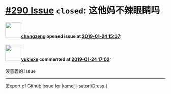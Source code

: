 # [\#290 Issue](https://github.com/komeiji-satori/Dress/issues/290) `closed`: 这他妈不辣眼睛吗

#### <img src="https://avatars.githubusercontent.com/u/11350222?u=7ddfedfebcf3ac3d7a7985330ed25d63f27ab362&v=4" width="50">[changzeng](https://github.com/changzeng) opened issue at [2019-01-24 15:37](https://github.com/komeiji-satori/Dress/issues/290):



#### <img src="https://avatars.githubusercontent.com/u/3849019?u=deeddd0232b89efc3d050c68f954a503f23d9ae0&v=4" width="50">[yukiexe](https://github.com/yukiexe) commented at [2019-01-24 17:02](https://github.com/komeiji-satori/Dress/issues/290#issuecomment-457274985):

沒意義的 Issue


-------------------------------------------------------------------------------



[Export of Github issue for [komeiji-satori/Dress](https://github.com/komeiji-satori/Dress).]
